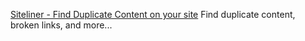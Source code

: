 
[Siteliner - Find Duplicate Content on your site](https://www.siteliner.com/)
Find duplicate content, broken links, and more...
